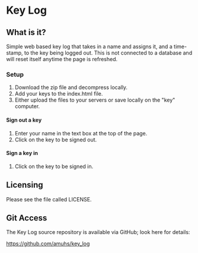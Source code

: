 # Key Log

## What is it?

Simple web based key log that takes in a name and assigns it, and a time-stamp, to the key being logged out. This is not connected to a database and will reset itself anytime the page is refreshed.

### Setup

1. Download the zip file and decompress locally.
2. Add your keys to the index.html file.
3. Either upload the files to your servers or save locally on the "key" computer.

#### Sign out a key

1. Enter your name in the text box at the top of the page.
2. Click on the key to be signed out.

#### Sign a key in

1. Click on the key to be signed in.

## Licensing

Please see the file called LICENSE.

## Git Access

The Key Log source repository is available via GitHub;
look here for details:

  https://github.com/amuhs/key_log

